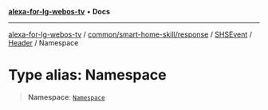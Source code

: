 [**alexa-for-lg-webos-tv**](../../../../../../../../README.md) • **Docs**

***

[alexa-for-lg-webos-tv](../../../../../../../../modules.md) / [common/smart-home-skill/response](../../../../../README.md) / [SHSEvent](../../../README.md) / [Header](../README.md) / Namespace

# Type alias: Namespace

> **Namespace**: [`Namespace`](../../../../../../request/namespaces/SHSDirective/namespaces/Header/type-aliases/Namespace.md)
